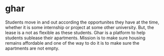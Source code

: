 # ghar
Students move in and out according the opportunites they have at the time, whether it is some internship or project at some other university. But, the lease is a not as flexible as these students. Ghar is a platform to help students sublease their apartments.
Mission is to make sure housing remains affordable and one of the way to do it is to make sure the apartments are not empty.
